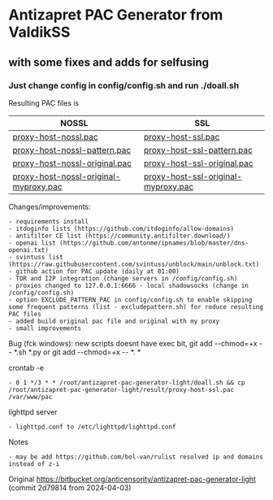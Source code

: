 # Antizapret PAC Generator from ValdikSS #

## with some fixes and adds for selfusing ##

### Just change config in config/config.sh and run ./doall.sh 

Resulting PAC files is

| NOSSL  | SSL  |
|---|---|
| [proxy-host-nossl.pac](https://raw.githubusercontent.com/runalsh/antizapret-pac-generator-light/main/result/proxy-host-nossl.pac)  | [proxy-host-ssl.pac](https://raw.githubusercontent.com/runalsh/antizapret-pac-generator-light/main/result/proxy-host-ssl.pac)  |
| [proxy-host-nossl-pattern.pac](https://raw.githubusercontent.com/runalsh/antizapret-pac-generator-light/main/result/proxy-host-nossl-pattern.pac) | [proxy-host-ssl-pattern.pac](https://raw.githubusercontent.com/runalsh/antizapret-pac-generator-light/main/result/proxy-host-ssl-pattern.pac)  |
| [proxy-host-nossl-original.pac](https://raw.githubusercontent.com/runalsh/antizapret-pac-generator-light/main/result/proxy-host-nossl-original.pac) |  [proxy-host-ssl-original.pac](https://raw.githubusercontent.com/runalsh/antizapret-pac-generator-light/main/result/proxy-host-ssl-original.pac) |
| [proxy-host-nossl-original-myproxy.pac](https://raw.githubusercontent.com/runalsh/antizapret-pac-generator-light/main/result/proxy-host-nossl-original-myproxy.pac)  |  [proxy-host-ssl-original-myproxy.pac](https://raw.githubusercontent.com/runalsh/antizapret-pac-generator-light/main/result/proxy-host-ssl-original-myproxy.pac) |


Changes/improvements:

    - requirements install
    - itdoginfo lists (https://github.com/itdoginfo/allow-domains)
    - antifilter CE list (https://community.antifilter.download/)
    - openai list (https://github.com/antonme/ipnames/blob/master/dns-openai.txt)
    - svintuss list (https://raw.githubusercontent.com/svintuss/unblock/main/unblock.txt)
    - github action for PAC update (daily at 01:00)
    - TOR and I2P integration (change servers in /config/config.sh)
    - proxies changed to 127.0.0.1:6666 - local shadowsocks (change in /config/config.sh)
    - option EXCLUDE_PATTERN_PAC in config/config.sh to enable skipping some frequent patterns (list - excludepattern.sh) for reduce resulting PAC files
    - added build original pac file and original with my proxy
    - small improvements

Bug (fck windows): new scripts doesnt have exec bit, git add --chmod=+x -- *.sh *.py or git add --chmod=+x -- *. *

crontab -e

    - 0 1 */3 * * /root/antizapret-pac-generator-light/doall.sh && cp /root/antizapret-pac-generator-light/result/proxy-host-ssl.pac /var/www/pac

lighttpd server

    - lighttpd.conf to /etc/lighttpd/lighttpd.conf

Notes

    - may be add https://github.com/bol-van/rulist resolved ip and domains instead of z-i


Original https://bitbucket.org/anticensority/antizapret-pac-generator-light (commit 2d79814 from 2024-04-03)

